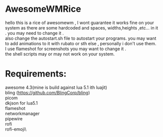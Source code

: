 # AwesomeWMRice
hello this is a rice of awesomewm , I wont guarantee it works fine on your system as there are some hardcoded and spaces, widths,heights ,etc... in it . you may need to change it .\
also change the autostart.sh file to autostart your programs. you may want to add animations to it with rubato or sth else , personally i don't use them.\
I use flameshot for screenshots you may want to change it .\
the shell scripts may or may not work on your system.

# Requirements:
awesome 4.3(mine is build against lua 5.1 ith luajit)\
bling (https://github.com/BlingCorp/bling)\
picom\
dkjson for lua5.1\
flameshot\
networkmanager\
pipewire\
rofi\
rofi-emoji\
